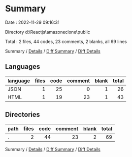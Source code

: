 # Summary

Date : 2022-11-29 09:16:31

Directory d:\\Reactjs\\amazoneclone\\public

Total : 2 files,  44 codes, 23 comments, 2 blanks, all 69 lines

Summary / [Details](details.md) / [Diff Summary](diff.md) / [Diff Details](diff-details.md)

## Languages
| language | files | code | comment | blank | total |
| :--- | ---: | ---: | ---: | ---: | ---: |
| JSON | 1 | 25 | 0 | 1 | 26 |
| HTML | 1 | 19 | 23 | 1 | 43 |

## Directories
| path | files | code | comment | blank | total |
| :--- | ---: | ---: | ---: | ---: | ---: |
| . | 2 | 44 | 23 | 2 | 69 |

Summary / [Details](details.md) / [Diff Summary](diff.md) / [Diff Details](diff-details.md)